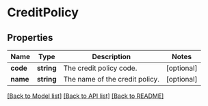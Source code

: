 # CreditPolicy

## Properties
Name | Type | Description | Notes
------------ | ------------- | ------------- | -------------
**code** | **string** | The credit policy code. | [optional] 
**name** | **string** | The name of the credit policy. | [optional] 

[[Back to Model list]](../README.md#documentation-for-models) [[Back to API list]](../README.md#documentation-for-api-endpoints) [[Back to README]](../README.md)


